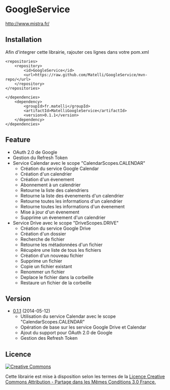 # GoogleService

http://www.mistra.fr/

## Installation

Afin d'integrer cette librairie, rajouter ces lignes dans votre pom.xml

```
<repositories>
	<repository>
    	<id>GoogleService</id>
        <url>https://raw.github.com/Matelli/GoogleService/mvn-repo/</url>
    </repository>
</repositories>
```

```
</dependencies>
	<dependency>
		<groupId>fr.matelli</groupId>
		<artifactId>MatelliGoogleService</artifactId>
		<version>0.1.1</version>
	</dependency>
</dependencies>
```

## Feature

* OAuth 2.0 de Google
* Gestion du Refresh Token
* Service Calendar avec le scope "CalendarScopes.CALENDAR"
   * Création du service Google Calendar
   * Création d'un calendrier
   * Création d'un évenement
   * Abonnement à un calendrier
   * Retourne la liste des calendriers
   * Retourne la liste des évenements d'un calendrier
   * Retourne toutes les informations d'un calendrier
   * Retourne toutes les informations d'un évenement
   * Mise à jour d'un évenement
   * Supprime un évenement d'un calendrier
* Service Drive avec le scope "DriveScopes.DRIVE"
   * Création du service Google Drive
   * Création d'un dossier
   * Recherche de fichier
   * Retourne les métadonnées d'un fichier
   * Récupère une liste de tous les fichiers
   * Création d'un nouveau fichier
   * Supprime un fichier
   * Copie un fichier existant
   * Renommer un fichier
   * Deplace le fichier dans la corbeille
   * Restaure un fichier de la corbeille

## Version

* [0.1.1](https://github.com/Matelli/GoogleService/tree/mvn-repo/fr/matelli/MatelliGoogleService/0.1.1) (2014-05-12)
   * Utilisation du service Calendar avec le scope "CalendarScopes.CALENDAR"
   * Opération de base sur les service Google Drive et Calendar
   * Ajout du support pour OAuth 2.0 de Google
   * Gestion des Refresh Token

## Licence

[![Creative Commons](http://i.creativecommons.org/l/by-sa/3.0/fr/88x31.png)](http://creativecommons.org/licenses/by-sa/3.0/fr/)

Cette librairie est mise à disposition selon les termes de la [Licence Creative Commons Attribution - Partage dans les Mêmes Conditions 3.0 France.](http://creativecommons.org/licenses/by-sa/3.0/fr/)
